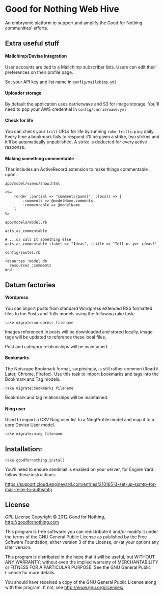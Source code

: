 Good for Nothing Web Hive
=========================

An embryonic platform to support and amplify the Good for Nothing communities' efforts.

## Extra useful stuff

#### Mailchimp/Devise integration

User accounts are tied to a Mailchimp subscriber lists. Users can edit their preferences on their profile page. 

Set your API key and list name in `config/mailchimp.yml`

#### Uploader storage

By default the application uses carrierwave and S3 for image storage. You'll need to pop your AWS credential in `config/carrierwave.yml`

#### Check for life

You can check your `trill` URLs for life by running `rake trills:ping` daily. Every time a bookmark fails to respond it'll be given a strike, two strikes and it'll be automatically unpublished. A strike is deducted for every active response.

#### Making something commentable

Thar includes an ActiveRecord extension to make things commentable upon:

`app/model/views/show.html`

    <%= 
	    render :partial => "comments/panel", :locals => { 
		    :comments => @modelName.comments, 
		    :commentable => @modelName
	    } 
    %>

`app/models/model.rb`

    acts_as_commentable

	# ...or call it something else
	acts_as_commentable :label => "Ideas", :title => "Tell us yer ideas!"

`config/routes.rb`

    resources :model do
	  resources :comments 
	end

## Datum factories

#### Wordpress

You can import posts from standard Wordpress eXtended RSS formatted files to the Posts and Trills models using the following rake task:

    rake migrate:wordpress filename

Images referenced in posts will be downloaded and stored locally, image tags will be updated to reference these local files.

Post and category relationships will be maintained.  

#### Bookmarks 

The Netscape Bookmark format, surprisingly, is still rather common (Read it Later, Chrome, Firefox). Use this task to import bookmarks and tags into the Bookmark and Tag models.

    rake migrate:bookmarks filename

Bookmark and tag relationships will be maintained.

#### Ning user

Used to import a CSV Ning user list to a NingProfile model and map it to a core Devise User model.

    rake migrate:ning filename

## Installation:

    rake goodfornothing:install

You'll need to ensure sendmail is enabled on your server, for Engine Yard follow these instructions:

https://support.cloud.engineyard.com/entries/21016513-set-up-ssmtp-for-mail-relay-to-authsmtp    

## License

GPL License
Copyright © 2012 Good for Nothing, http://goodfornothing.com

This program is free software: you can redistribute it and/or modify
it under the terms of the GNU General Public License as published by
the Free Software Foundation, either version 3 of the License, or
(at your option) any later version.

This program is distributed in the hope that it will be useful,
but WITHOUT ANY WARRANTY; without even the implied warranty of
MERCHANTABILITY or FITNESS FOR A PARTICULAR PURPOSE.  See the
GNU General Public License for more details.

You should have received a copy of the GNU General Public License
along with this program.  If not, see <http://www.gnu.org/licenses/>
